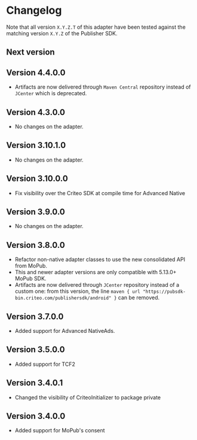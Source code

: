# Changelog

Note that all version `X.Y.Z.T` of this adapter have been tested against the matching version
`X.Y.Z` of the Publisher SDK.

## Next version

## Version 4.4.0.0
* Artifacts are now delivered through `Maven Central` repository instead of `JCenter` which is 
  deprecated.

## Version 4.3.0.0
* No changes on the adapter.

## Version 3.10.1.0
* No changes on the adapter.

## Version 3.10.0.0
* Fix visibility over the Criteo SDK at compile time for Advanced Native

## Version 3.9.0.0
* No changes on the adapter.

## Version 3.8.0.0
* Refactor non-native adapter classes to use the new consolidated API from MoPub.
* This and newer adapter versions are only compatible with 5.13.0+ MoPub SDK.
* Artifacts are now delivered through `JCenter` repository instead of a custom one: from this
version, the line `maven { url "https://pubsdk-bin.criteo.com/publishersdk/android" }` can be
removed.

## Version 3.7.0.0
* Added support for Advanced NativeAds.

## Version 3.5.0.0
* Added support for TCF2

## Version 3.4.0.1
* Changed the visibility of CriteoInitializer to package private

## Version 3.4.0.0
* Added support for MoPub's consent
